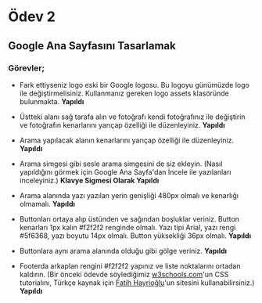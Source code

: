 # Ödev 2

## Google Ana Sayfasını Tasarlamak

### Görevler;

- Fark ettiyseniz logo eski bir Google logosu. Bu logoyu günümüzde logo ile değiştirmelisiniz. Kullanmanız gereken logo assets klasöründe bulunmakta. **Yapıldı**

- Üstteki alanı sağ tarafa alın ve fotoğrafı kendi fotoğrafınız ile değiştirin ve fotoğrafın kenarlarını yarıçap özelliği ile düzenleyiniz. **Yapıldı**

- Arama yapılacak alanın kenarlarını yarıçap özelliği ile düzenleyiniz. **Yapıldı**

- Arama simgesi gibi sesle arama simgesini de siz ekleyin. (Nasıl yapıldığını görmek için Google Ana Sayfa'dan İncele ile yazılanları inceleyiniz.) **Klavye Sigmesi Olarak Yapıldı**

- Arama alanında yazı yazılan yerin genişliği 480px olmalı ve kenarlığı olmamalı. **Yapıldı**

- Buttonları ortaya alıp üstünden ve sağından boşluklar veriniz. Button kenarları 1px kalın #f2f2f2 renginde olmalı. Yazı tipi Arial, yazı rengi #5f6368, yazı boyutu 14px olmalı. Button yüksekliği 36px olmalı. **Yapıldı**

- Buttonlara aynı arama alanında olduğu gibi gölge veriniz. **Yapıldı**

- Footerda arkaplan rengini #f2f2f2 yapınız ve liste noktalarını ortadan kaldırın. (Bir önceki ödevde söylediğimiz [w3schools.com](https://www.w3schools.com/w3css/defaulT.asp)'un CSS tutorialını, Türkçe kaynak için [Fatih Hayrioğlu](https://fatihhayrioglu.com/)'un sitesini kullanabilirsiniz.) **Yapıldı**
